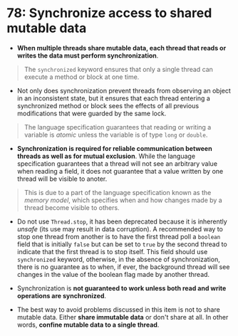 # 78: Synchronize access to shared mutable data

* **When multiple threads share mutable data, each thread that reads or writes the data must perform synchronization**.

> The `synchronized` keyword ensures that only a single thread can execute a method or block at one time.

* Not only does synchronization prevent threads from observing an object in an inconsistent state, but it ensures that each thread entering a synchronized method or block sees the effects of all previous modifications that were guarded by the same lock.

> The language specification guarantees that reading or writing a variable is *atomic* unless the variable is of type `long` or `double`.

* **Synchronization is required for reliable communication between threads as well as for mutual exclusion**. While the language specification guarantees that a thread will not see an arbitrary value when reading a field, it does not guarantee that a value written by one thread will be visible to anoter.

> This is due to a part of the language specification known as the *memory model*, which specifies when and how changes made by a thread become visible to others.

* Do not use `Thread.stop`, it has been deprecated because it is inherently *unsafe* (its use may result in data corruption). A recommended way to stop one thread from another is to have the first thread poll a `boolean` field that is initially `false` but can be set to `true` by the second thread to indicate that the first thread is to stop itself. This field should use `synchronized` keyword, otherwise, in the absence of synchronization, there is no guarantee as to when, if ever, the background thread will see changes in the value of the boolean flag made by another thread.

* Synchronization is **not guaranteed to work unless both read and write operations are synchronized**.

* The best way to avoid problems discussed in this item is not to share mutable data. Either **share immutable data** or don't share at all. In other words, **confine mutable data to a single thread**.
